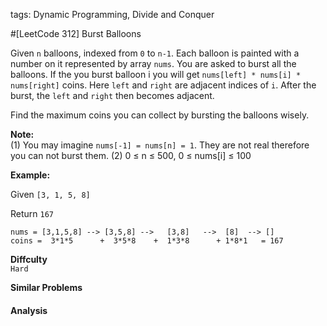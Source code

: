 tags: Dynamic Programming, Divide and Conquer

#[LeetCode 312] Burst Balloons

Given `n` balloons, indexed from `0` to `n-1`. Each balloon is painted with a number on it represented by array `nums`. 
You are asked to burst all the balloons. If the you burst balloon i you will get `nums[left] * nums[i] * nums[right]` coins. 
Here `left` and `right` are adjacent indices of `i`. After the burst, the `left` and `right` then becomes adjacent.

Find the maximum coins you can collect by bursting the balloons wisely.

**Note:**  
(1) You may imagine `nums[-1] = nums[n] = 1`. They are not real therefore you can not burst them.
(2) 0 ≤ n ≤ 500, 0 ≤ nums[i] ≤ 100

**Example:**

Given `[3, 1, 5, 8]`

Return `167`

    nums = [3,1,5,8] --> [3,5,8] -->   [3,8]   -->  [8]  --> []
    coins =  3*1*5      +  3*5*8    +  1*3*8      + 1*8*1   = 167


**Diffculty**  
`Hard`

**Similar Problems**  


#### Analysis
